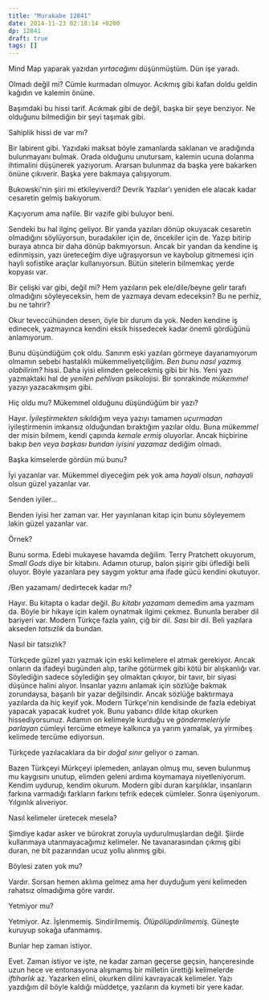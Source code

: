 ```yaml
---
title: "Murakabe 12841"
date: 2014-11-23 02:18:14 +0200
dp: 12841
draft: true
tags: []
---
```


Mind Map yaparak yazıdan *yırtacağımı* düşünmüştüm. Dün işe yaradı.

Olmadı değil mi? Cümle kurmadan olmuyor. Acıkmış gibi kafan doldu geldin
kağıdın ve kalemin önüne.

Başımdaki bu hissi tarif. Acıkmak gibi de değil, başka bir şeye
benziyor. Ne olduğunu bilmediğin bir şeyi taşımak gibi.

Sahiplik hissi de var mı?

Bir labirent gibi. Yazıdaki maksat böyle zamanlarda saklanan ve
aradığında bulunmayanı bulmak. Orada olduğunu unutursam, kalemin ucuna
dolanma ihtimalini düşünerek yazıyorum. Ararsan bulunmaz da başka yere
bakarken önüne çıkıverir. Başka yere bakmaya çalışıyorum.

Bukowski'nin şiiri mi etkileyiverdi? Devrik Yazılar'ı yeniden ele alacak
kadar cesaretin gelmiş bakıyorum.

Kaçıyorum ama nafile. Bir vazife gibi buluyor beni.

Sendeki bu hal ilginç geliyor. Bir yanda yazıları dönüp okuyacak
cesaretin olmadığını söylüyorsun, buradakiler için de, öncekiler için
de. Yazıp bitirip buraya atınca bir daha dönüp bakmıyorsun. Ancak bir
yandan da kendine iş edinmişsin, yazı üreteceğim diye uğraşıyorsun ve
kaybolup gitmemesi için hayli sofistike araçlar kullanıyorsun. Bütün
sitelerin bilmemkaç yerde kopyası var.

Bir çelişki var gibi, değil mi? Hem yazıların pek ele/dile/beyne gelir
tarafı olmadığını söyleyeceksin, hem de yazmaya devam edeceksin? Bu ne
perhiz, bu ne tahrir?

Okur teveccühünden desen, öyle bir durum da yok. Neden kendine iş
edinecek, yazmayınca kendini eksik hissedecek kadar önemli gördüğünü
anlamıyorum.

Bunu düşündüğüm çok oldu. Sanırım eski yazıları görmeye dayanamıyorum
olmamın sebebi hastalıklı mükemmeliyetçiliğim. *Ben bunu nasıl yazmış
olabilirim?* hissi. Daha iyisi elimden gelecekmiş gibi bir his. Yeni
yazı yazmaktaki hal de *yenilen pehlivan* psikolojisi. Bir sonrakinde
*mükemmel* yazıyı yazacakmışım gibi.

Hiç oldu mu? Mükemmel olduğunu düşündüğüm bir yazı?

Hayır. *İyileştirmekten* sıkıldığım veya yazıyı tamamen *uçurmadan*
iyileştirmenin imkansız olduğundan bıraktığım yazılar oldu. Buna
*mükemmel* der misin bilmem, kendi çapında *kemale ermiş* oluyorlar.
Ancak hiçbirine bakıp *ben veya başkası bundan iyisini yazamaz* dediğim
olmadı.

Başka kimselerde gördün mü bunu?

İyi yazanlar var. Mükemmel diyeceğim pek yok ama *hayali* olsun,
*nahayali* olsun güzel yazanlar var.

Senden iyiler...

Benden iyisi her zaman var. Her yayınlanan kitap için bunu söyleyemem
lakin güzel yazanlar var.

Örnek?

Bunu sorma. Edebi mukayese havamda değilim. Terry Pratchett okuyorum,
*Small Gods* diye bir kitabını. Adamın oturup, balon şişirir gibi
üflediği belli oluyor. Böyle yazanlara pey saygım yoktur ama ifade gücü
kendini okutuyor.

/Ben yazamam/ dedirtecek kadar mı?

Hayır. Bu kitapta o kadar değil. *Bu kitabı yazamam* demedim ama yazmam
da. Böyle bir hikaye için kalem oynatmak ilgimi çekmez. Bununla beraber
dil bariyeri var. Modern Türkçe fazla yalın, çiğ bir dil. *Sası* bir
dil. Beli yazılara akseden *tatsızlık* da bundan.

Nasıl bir tatsızlık?

Türkçede güzel yazı yazmak için eski kelimelere el atmak gerekiyor.
Ancak onların da ifadeyi bugünden alıp, tarihe götürmek gibi kötü bir
alışkanlığı var. Söylediğin sadece söylediğin şey olmaktan çıkıyor, bir
tavır, bir siyasi düşünce halini alıyor. İnsanlar yazını anlamak için
sözlüğe bakmak zorundaysa, başarılı bir yazar değilsindir. Ancak sözlüğe
baktırmaya yazılarda da hiç keyif yok. Modern Türkçe'nin kendisinde de
fazla edebiyat yapacak yapacak kudret yok. Bunu yabancı dilde kitap
okurken hissediyorsunuz. Adamın on kelimeyle kurduğu ve *göndermeleriyle
parlayan* cümleyi tercüme etmeye kalkınca ya yarım yamalak, ya yirmibeş
kelimede tercüme ediyorsun.

Türkçede yazılacaklara da bir *doğal sınır* geliyor o zaman.

Bazen Türkçeyi Mürkçeyi iplemeden, anlayan olmuş mu, seven bulunmuş mu
kaygısını unutup, elimden geleni ardıma koymamaya niyetleniyorum. Kendim
uydurup, kendim okurum. Modern gibi duran karşılıklar, insanların
farkına varmadığı farkların farkını tefrik edecek cümleler. Sonra
üşeniyorum. Yılgınlık alıveriyor.

Nasıl kelimeler üretecek mesela?

Şimdiye kadar asker ve bürokrat zoruyla uydurulmuşlardan değil. Şiirde
kullanmaya utanmayacağımız kelimeler. Ne tavanarasından çıkmış gibi
duran, ne bit pazarından ucuz yollu alınmış gibi.

Böylesi zaten yok mu?

Vardır. Sorsan hemen aklıma gelmez ama her duyduğum yeni kelimeden
rahatsız olmadığıma göre vardır.

Yetmiyor mu?

Yetmiyor. Az. İşlenmemiş. Sindirilmemiş. *Ölüpölüpdirilmemiş.* Güneşte
kuruyup sokağa ufanmamış.

Bunlar hep zaman istiyor.

Evet. Zaman istiyor ve işte, ne kadar zaman geçerse geçsin, hançeresinde
uzun hece ve entonasyona alışmamış bir milletin ürettiği kelimelerde
*iftiharlık* az. Yazarken elini, okurken dilini kavrayacak kelimeler.
Yazı yazdığım dil böyle kaldığı müddetçe, yazıların da kıymeti bir yere
kadar.

